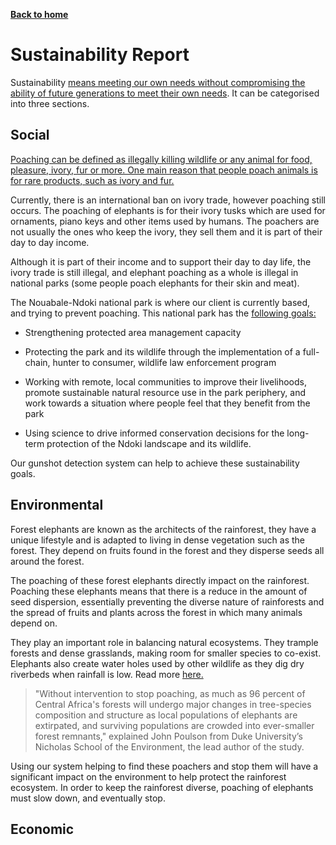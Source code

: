 [__Back to home__](index.md)

# Sustainability Report

Sustainability [means meeting our own needs without compromising the ability of future generations to meet their own needs](http://www.mcgill.ca/sustainability/files/sustainability/what-is-sustainability.pdf). It can be categorised into three sections.

## Social

[Poaching can be defined as illegally killing wildlife or any animal for food, pleasure, ivory, fur or more. One main reason that people poach animals is for rare products, such as ivory and fur.](https://www.4elephants.org/blog/article/why-elephants-are-poached)

Currently, there is an international ban on ivory trade, however poaching still occurs. The poaching of elephants is for their ivory tusks which are used for ornaments, piano keys and other items used by humans. The poachers are not usually the ones who keep the ivory, they sell them and it is part of their day to day income. 

Although it is part of their income and to support their day to day life, the ivory trade is still illegal, and elephant poaching as a whole is illegal in national parks (some people poach elephants for their skin and meat).

The Nouabale-Ndoki national park is where our client is currently based, and trying to prevent poaching. This national park has the [following goals:](https://congo.wcs.org/Wild-Places/Nouabale-Ndoki-National-Park.aspx) 

- Strengthening protected area management capacity

- Protecting the park and its wildlife through the implementation of a full-chain, hunter to consumer, wildlife law enforcement program

- Working with remote, local communities to improve their livelihoods, promote sustainable natural resource use in the park periphery, and work towards a situation where people feel that they benefit from the park

- Using science to drive informed conservation decisions for the long-term protection of the Ndoki landscape and its wildlife.

Our gunshot detection system can help to achieve these sustainability goals.

## Environmental

Forest elephants are known as the architects of the rainforest, they have a unique lifestyle and is adapted to living in dense vegetation such as the forest. They depend on fruits found in the forest and they disperse seeds all around the forest.

The poaching of these forest elephants directly impact on the rainforest. Poaching these elephants means that there is a reduce in the amount of seed dispersion, essentially preventing the diverse nature of rainforests and the spread of fruits and plants across the forest in which many animals depend on. 

They play an important role in balancing natural ecosystems. They trample forests and dense grasslands, making room for smaller species to co-exist. Elephants also create water holes used by other wildlife as they dig dry riverbeds when rainfall is low. Read more [here.](https://www.awf.org/blog/elephants-are-pillars-africas-ecosystems-and-they-need-our-support)

> "Without intervention to stop poaching, as much as 96 percent of Central Africa's forests will undergo major changes in tree-species composition and structure as local populations of elephants are extirpated, and surviving populations are crowded into ever-smaller forest remnants," explained John Poulson from Duke University’s Nicholas School of the Environment, the lead author of the study.

Using our system helping to find these poachers and stop them will have a significant impact on the environment to help protect the rainforest ecosystem. In order to keep the rainforest diverse, poaching of elephants must slow down, and eventually stop.

## Economic
